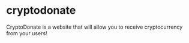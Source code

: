 # cryptodonate
CryptoDonate is a website that will allow you to receive cryptocurrency from your users!
